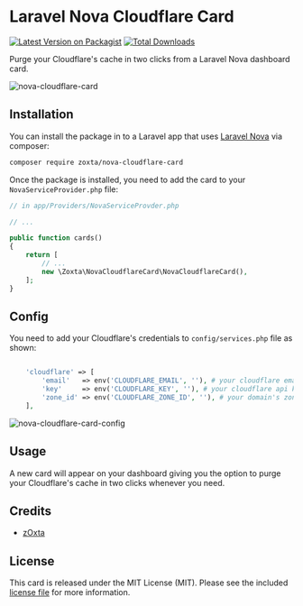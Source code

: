 # Laravel Nova Cloudflare Card

[![Latest Version on Packagist](https://img.shields.io/packagist/v/zOxta/nova-cloudflare-card.svg?style=flat-square)](https://packagist.org/packages/zoxta/nova-cloudflare-card)
[![Total Downloads](https://img.shields.io/packagist/dt/zOxta/nova-cloudflare-card.svg?style=flat-square)](https://packagist.org/packages/zoxta/nova-cloudflare-card)

Purge your Cloudflare's cache in two clicks from a Laravel Nova dashboard card.

![nova-cloudflare-card](https://user-images.githubusercontent.com/2760582/44584363-08938f80-a7a9-11e8-92a7-99497f5bcda5.png)


## Installation

You can install the package in to a Laravel app that uses [Laravel Nova](https://nova.laravel.com) via composer:

```bash
composer require zoxta/nova-cloudflare-card
```

Once the package is installed, you need to add the card to your `NovaServiceProvider.php` file:

```php
// in app/Providers/NovaServiceProvder.php

// ...

public function cards()
{
    return [
        // ...
        new \Zoxta\NovaCloudflareCard\NovaCloudflareCard(),
    ];
}
```

## Config

You need to add your Cloudflare's credentials to `config/services.php` file as shown:

```php

    'cloudflare' => [
        'email'   => env('CLOUDFLARE_EMAIL', ''), # your cloudflare email
        'key'     => env('CLOUDFLARE_KEY', ''), # your cloudflare api key, from https://dash.cloudflare.com/profile
        'zone_id' => env('CLOUDFLARE_ZONE_ID', ''), # your domain's zone id, from the domain overview page
    ],

```

![nova-cloudflare-card-config](https://user-images.githubusercontent.com/2760582/44584370-0c271680-a7a9-11e8-89ed-74ec4a0d233a.png)

## Usage

A new card will appear on your dashboard giving you the option to purge your Cloudflare's cache in two clicks whenever you need.


## Credits

- [zOxta](https://github.com/zOxta)

## License

This card is released under the MIT License (MIT). Please see the included [license file](LICENSE.md) for more information.

